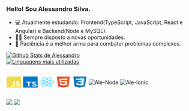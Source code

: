 ### Hello! Sou Alessandro Silva.

- 💻 Atualmente estudando: Frontend(TypeScript, JavaScript, React e Angular) e Backend(Node e MySQL).
- 🙋‍♂️ Sempre disposto a novas oportunidades.
- 💟 Paciência é a melhor arma para combater problemas complexos.

[![Github Stats de Alessandro](https://github-readme-stats.vercel.app/api?username=Alex-pru&show_icons=true&theme=radical)](https://github.com/anuraghazra/github-readme-stats)
<br>
[![Linguagens mais utilizadas](https://github-readme-stats.vercel.app/api/top-langs/?username=Alex-pru&theme=radical&langs_count=4)](https://github.com/anuraghazra/github-readme-stats)

<div style="display: inline_block"><br>
  <img align="center" alt="Ale-Js" height="30" width="40" src="https://raw.githubusercontent.com/devicons/devicon/master/icons/javascript/javascript-plain.svg">
  <img align="center" alt="Ale-Ts" height="30" width="40" src="https://raw.githubusercontent.com/devicons/devicon/master/icons/typescript/typescript-plain.svg">
  <img align="center" alt="Ale-React" height="30" width="40" src="https://raw.githubusercontent.com/devicons/devicon/master/icons/react/react-original.svg">
  <img align="center" alt="Ale-HTML" height="30" width="40" src="https://raw.githubusercontent.com/devicons/devicon/master/icons/html5/html5-original.svg">
  <img align="center" alt="Ale-CSS" height="30" width="40" src="https://raw.githubusercontent.com/devicons/devicon/master/icons/css3/css3-original.svg">
  <img align="center" alt="Ale-Node" height="30" width="40" src="https://cdn.jsdelivr.net/gh/devicons/devicon@latest/icons/nodejs/nodejs-original-wordmark.svg">
  <img align="center" alt="Ale-Ionic" height="30" width="40"  src="https://cdn.jsdelivr.net/gh/devicons/devicon@latest/icons/ionic/ionic-original.svg" />
</div>

##

<div>
  <a href = "mailto:aleworkingofficial@gmail.com"><img src="https://img.shields.io/badge/-Gmail-%23333?style=for-the-badge&logo=gmail&logoColor=white" target="_blank"></a>
  <a href="https://www.linkedin.com/in/Ale-pru" target="_blank"><img src="https://img.shields.io/badge/-LinkedIn-%230077B5?style=for-the-badge&logo=linkedin&logoColor=white" target="_blank"></a>
</div>
